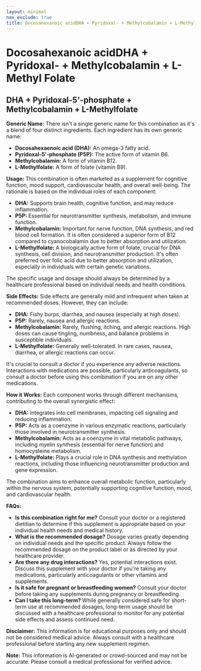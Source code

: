 ```yaml
---
layout: minimal
nav_exclude: true
title: Docosahexanoic acidDHA + Pyridoxal- + Methylcobalamin + L-Methyl Folate
---
```


# Docosahexanoic acidDHA + Pyridoxal- + Methylcobalamin + L-Methyl Folate

## DHA + Pyridoxal-5'-phosphate + Methylcobalamin + L-Methylfolate

**Generic Name:**  There isn't a single generic name for this combination as it's a blend of four distinct ingredients.  Each ingredient has its own generic name:

* **Docosahexaenoic acid (DHA):**  An omega-3 fatty acid.
* **Pyridoxal-5'-phosphate (P5P):** The active form of vitamin B6.
* **Methylcobalamin:** A form of vitamin B12.
* **L-Methylfolate:** A form of folate (vitamin B9).

**Usage:** This combination is often marketed as a supplement for cognitive function, mood support, cardiovascular health, and overall well-being.  The rationale is based on the individual roles of each component:

* **DHA:** Supports brain health, cognitive function, and may reduce inflammation.
* **P5P:**  Essential for neurotransmitter synthesis, metabolism, and immune function.
* **Methylcobalamin:**  Important for nerve function, DNA synthesis, and red blood cell formation.  It is often considered a superior form of B12 compared to cyanocobalamin due to better absorption and utilization.
* **L-Methylfolate:** A biologically active form of folate, crucial for DNA synthesis, cell division, and neurotransmitter production. It's often preferred over folic acid due to better absorption and utilization, especially in individuals with certain genetic variations.

The specific usage and dosage should always be determined by a healthcare professional based on individual needs and health conditions.

**Side Effects:** Side effects are generally mild and infrequent when taken at recommended doses. However, they can include:

* **DHA:**  Fishy burps, diarrhea, and nausea (especially at high doses).
* **P5P:**  Rarely, nausea and allergic reactions.
* **Methylcobalamin:**  Rarely, flushing, itching, and allergic reactions.  High doses can cause tingling, numbness, and balance problems in susceptible individuals.
* **L-Methylfolate:**  Generally well-tolerated.  In rare cases, nausea, diarrhea, or allergic reactions can occur.

It's crucial to consult a doctor if you experience any adverse reactions.  Interactions with medications are possible, particularly anticoagulants, so consult a doctor before using this combination if you are on any other medications.


**How it Works:** Each component works through different mechanisms, contributing to the overall synergistic effect:

* **DHA:** Integrates into cell membranes, impacting cell signaling and reducing inflammation.
* **P5P:** Acts as a coenzyme in various enzymatic reactions, particularly those involved in neurotransmitter synthesis.
* **Methylcobalamin:** Acts as a coenzyme in vital metabolic pathways, including myelin synthesis (essential for nerve function) and homocysteine metabolism.
* **L-Methylfolate:**  Plays a crucial role in DNA synthesis and methylation reactions, including those influencing neurotransmitter production and gene expression.

The combination aims to enhance overall metabolic function, particularly within the nervous system, potentially supporting cognitive function, mood, and cardiovascular health.

**FAQs:**

* **Is this combination right for me?** Consult your doctor or a registered dietitian to determine if this supplement is appropriate based on your individual health needs and medical history.
* **What is the recommended dosage?**  Dosage varies greatly depending on individual needs and the specific product. Always follow the recommended dosage on the product label or as directed by your healthcare provider.
* **Are there any drug interactions?** Yes, potential interactions exist.  Discuss this supplement with your doctor if you're taking any medications, particularly anticoagulants or other vitamins and supplements.
* **Is it safe for pregnant or breastfeeding women?**  Consult your doctor before taking any supplements during pregnancy or breastfeeding.
* **Can I take this long-term?** While generally considered safe for short-term use at recommended dosages,  long-term usage should be discussed with a healthcare professional to monitor for any potential side effects and assess continued need.


**Disclaimer:** This information is for educational purposes only and should not be considered medical advice. Always consult with a healthcare professional before starting any new supplement regimen.


**Note:** This information is AI-generated or crowd-sourced and may not be accurate. Please consult a medical professional for verified advice.